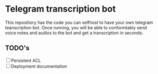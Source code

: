 # Telegram transcription bot
This repositiory has the code you can selfhost to have your own telegram teanscription bot. Once running, you will be able to conformtably send voice notes and audios to the bot and get a transcription in seconds.

## TODO's
<input type="checkbox">Persistent ACL</input>
<br/>
<input type="checkbox">Deployment documentation</input>